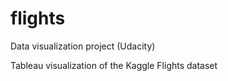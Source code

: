 # flights
Data visualization project (Udacity)

Tableau visualization of the Kaggle Flights dataset
